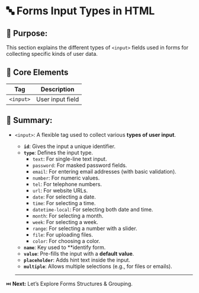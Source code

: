 # 🔤 Forms Input Types in HTML

## 🎯 Purpose:

This section explains the different types of `<input>` fields used in forms for collecting specific kinds of user data.

## 📑 Core Elements

| **Tag**     | **Description**       |
| ----------- | --------------------- |
| `<input>`   | User input field      |

## 🔑 Summary:

- `<input>`: A flexible tag used to collect various **types of user input**.
  - **`id`**: Gives the input a unique identifier.
  - **`type`**: Defines the input type.
     - `text`: For single-line text input.
     - `password`: For masked password fields.
     - `email`: For entering email addresses (with basic validation).
     - `number`: For numeric values.
     - `tel`: For telephone numbers.
     - `url`: For website URLs.
     - `date`: For selecting a date.
     - `time`: For selecting a time.
     - `datetime-local`: For selecting both date and time.
     - `month`: For selecting a month.
     - `week`: For selecting a week.
     - `range`: For selecting a number with a slider.
     - `file`: For uploading files.
     - `color`: For choosing a color.
  - **`name`**: Key used to **identify form.
  - **`value`**: Pre-fills the input with a **default value**.
  - **`placeholder`**: Adds hint text inside the input.
  - **`multiple`**: Allows multiple selections (e.g., for files or emails).

  ---

⏭️ **Next:** Let’s Explore Forms Structures & Grouping.
